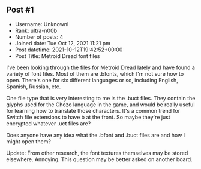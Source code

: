## Post #1
- Username: Unknowni
- Rank: ultra-n00b
- Number of posts: 4
- Joined date: Tue Oct 12, 2021 11:21 pm
- Post datetime: 2021-10-12T19:42:52+00:00
- Post Title: Metroid Dread font files

I've been looking through the files for Metroid Dread lately and have found a variety of font files. Most of them are .bfonts, which I'm not sure how to open. There's one for six different languages or so, including English, Spanish, Russian, etc.

One file type that is very interesting to me is the .buct files. They contain the glyphs used for the Chozo language in the game, and would be really useful for learning how to translate those characters. It's a common trend for Switch file extensions to have b at the front. So maybe they're just encrypted whatever .uct files are?

Does anyone have any idea what the .bfont and .buct files are and how I might open them?

Update: From other research, the font textures themselves may be stored elsewhere. Annoying. This question may be better asked on another board.
